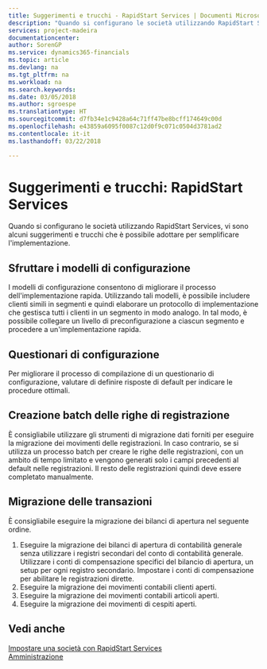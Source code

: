 ```yaml
---
title: Suggerimenti e trucchi - RapidStart Services | Documenti Microsoft
description: "Quando si configurano le società utilizzando RapidStart Services, vi sono alcuni suggerimenti e trucchi che è possibile adottare per semplificare l'implementazione."
services: project-madeira
documentationcenter: 
author: SorenGP
ms.service: dynamics365-financials
ms.topic: article
ms.devlang: na
ms.tgt_pltfrm: na
ms.workload: na
ms.search.keywords: 
ms.date: 03/05/2018
ms.author: sgroespe
ms.translationtype: HT
ms.sourcegitcommit: d7fb34e1c9428a64c71ff47be8bcff174649c00d
ms.openlocfilehash: e43859a6095f0087c12d0f9c071c0504d3781ad2
ms.contentlocale: it-it
ms.lasthandoff: 03/22/2018

---
```

# <a name="tips-and-tricks-rapidstart-services"></a>Suggerimenti e trucchi: RapidStart Services
Quando si configurano le società utilizzando RapidStart Services, vi sono alcuni suggerimenti e trucchi che è possibile adottare per semplificare l'implementazione.  

## <a name="take-advantage-of-configuration-templates"></a>Sfruttare i modelli di configurazione  
I modelli di configurazione consentono di migliorare il processo dell'implementazione rapida. Utilizzando tali modelli, è possibile includere clienti simili in segmenti e quindi elaborare un protocollo di implementazione che gestisca tutti i clienti in un segmento in modo analogo. In tal modo, è possibile collegare un livello di preconfigurazione a ciascun segmento e procedere a un'implementazione rapida.  

## <a name="configuration-questionnaires"></a>Questionari di configurazione  
Per migliorare il processo di compilazione di un questionario di configurazione, valutare di definire risposte di default per indicare le procedure ottimali.  

## <a name="batch-creation-of-journal-lines"></a>Creazione batch delle righe di registrazione  
È consigliabile utilizzare gli strumenti di migrazione dati forniti per eseguire la migrazione dei movimenti delle registrazioni. In caso contrario, se si utilizza un processo batch per creare le righe delle registrazioni, con un ambito di tempo limitato e vengono generati solo i campi precedenti al default nelle registrazioni. Il resto delle registrazioni quindi deve essere completato manualmente.  

## <a name="migrating-transactions"></a>Migrazione delle transazioni  
È consigliabile eseguire la migrazione dei bilanci di apertura nel seguente ordine.  

1.  Eseguire la migrazione dei bilanci di apertura di contabilità generale senza utilizzare i registri secondari del conto di contabilità generale. Utilizzare i conti di compensazione specifici del bilancio di apertura, un setup per ogni registro secondario. Impostare i conti di compensazione per abilitare le registrazioni dirette.  
2.  Eseguire la migrazione dei movimenti contabili clienti aperti.  
3.  Eseguire la migrazione dei movimenti contabili articoli aperti.  
4.  Eseguire la migrazione dei movimenti di cespiti aperti.  

## <a name="see-also"></a>Vedi anche  
[Impostare una società con RapidStart Services](admin-set-up-a-company-with-rapidstart.md)  
[Amministrazione](admin-setup-and-administration.md)

